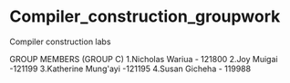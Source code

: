 # Compiler_construction_groupwork
Compiler construction labs

GROUP MEMBERS (GROUP C)
1.Nicholas Wariua - 121800
2.Joy Muigai -121199
3.Katherine Mung'ayi -121195
4.Susan Gicheha - 119988

